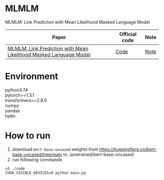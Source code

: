 # MLMLM
MLMLM: Link Prediction with Mean Likelihood Masked Language Model

|  Paper   | Official code  | Note  |
|  ----  | ----  | ----  |
| [MLMLM: Link Prediction with Mean Likelihood Masked Language Model](https://arxiv.org/pdf/2009.07058v1.pdf)  | [Code](https://github.com/LuEE-C/MLMLM) | [Note](https://zhuanlan.zhihu.com/p/348097445) |

# Environment
python3.74 <br/>
pytorch>=1.3.1 <br/>
transformers==2.8.0 <br/>
numpy <br/>
pandas <br/>
tqdm <br/>

# How to run
1. download ```bert-base-uncased``` weights from https://huggingface.co/bert-base-uncased/tree/main to ./pretrained/bert-base-uncased/
2. run following commands
```
cd ./code
CUDA_VISIBLE_DEVICES=0 python main.py
```
